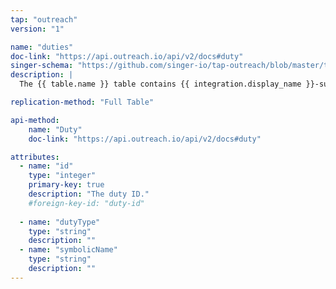 ```yaml
---
tap: "outreach"
version: "1"

name: "duties"
doc-link: "https://api.outreach.io/api/v2/docs#duty"
singer-schema: "https://github.com/singer-io/tap-outreach/blob/master/tap_outreach/schemas/duties.json"
description: |
  The {{ table.name }} table contains {{ integration.display_name }}-suggested job roles for users.

replication-method: "Full Table"

api-method:
    name: "Duty"
    doc-link: "https://api.outreach.io/api/v2/docs#duty"

attributes:
  - name: "id"
    type: "integer"
    primary-key: true
    description: "The duty ID."
    #foreign-key-id: "duty-id"
    
  - name: "dutyType"
    type: "string"
    description: ""
  - name: "symbolicName"
    type: "string"
    description: ""
---
```


